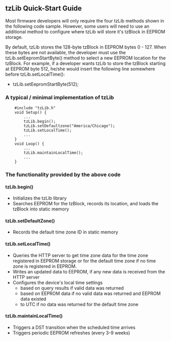 ## tzLib Quick-Start Guide

Most firmware developers will only require the four tzLib methods shown in the following code sample. However, some users will need to use an additional method to configure where tzLib will store it's tzBlock in EEPROM storage.
	
By default, tzLib stores the 128-byte tzBlock in EEPROM bytes 0 - 127. When these bytes are not available, the developer must use the tzLib.setEepromStartByte() method to select a new EEPROM location for the tzBlock. For example, if a developer wants tzLib to store the tzBlock starting at EEPROM byte 512, he/she would insert the following line somewhere before tzLib.setLocalTime(): 
*	tzLib.setEepromStartByte(512);

	

### A typical / minimal implementation of tzLib 
```
    #include "tzLib.h"
	void Setup() {
		...
		tzLib.begin();
		tzLib.setDefaultzone("America/Chicago");
		tzLib.setLocalTime();
		...
	}
	void Loop() {
		...
		tzLib.maintainLocalTime();
		...
	}	
```		
### The functionality provided by the above code

#### tzLib.begin()
*	Initializes the tzLib library
*	Searches EEPROM for the tzBlock, records its location, and loads the tzBlock into static memory
	
#### tzLib.setDefaultZone()
*	Records the default time zone ID in static memory
			
#### tzLib.setLocalTime()
*	Queries the HTTP server to get time zone data for the time zone registered in EEPROM storage or for the default time zone if no time zone is registered in EEPROM.
*	Writes an updated data to EEPROM, if any new data is received from the HTTP server
*	Configures the device's local time settings
	*	based on query results if valid data was returned
	*	based on EEPROM data if no valid data was returned and EEPROM data existed
	*	to UTC if no data was returned for the default time zone
				
#### tzLib.maintainLocalTime()
*	Triggers a DST transition when the scheduled time arrives
*	Triggers periodic EEPROM refreshes (every 3-9 weeks)
				   

				   

	
	
